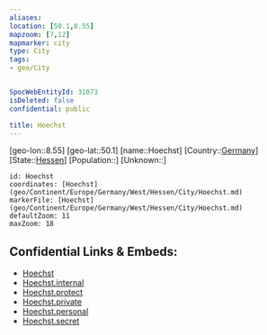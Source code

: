 ```yaml
---
aliases: 
location: [50.1,8.55]
mapzoom: [7,12] 
mapmarker: city 
type: City
tags:
- geo/City


SpocWebEntityId: 31073
isDeleted: false
confidential: public

title: Hoechst
---
```

[geo-lon::8.55]
[geo-lat::50.1]
[name::Hoechst]
[Country::[Germany](geo/Continent/Europe/Germany.md)]
[State::[Hessen](geo/Continent/Europe/Germany/West/Hessen.md)]
[Population::]
[Unknown::]


```leaflet
id: Hoechst
coordinates: [Hoechst](geo/Continent/Europe/Germany/West/Hessen/City/Hoechst.md)
markerFile: [Hoechst](geo/Continent/Europe/Germany/West/Hessen/City/Hoechst.md)
defaultZoom: 11 
maxZoom: 18
```


## Confidential Links & Embeds: 
- [Hoechst](../../../../../../../../_public/geo/Continent/Europe/Germany/West/Hessen/City/Hoechst.md) 
- [Hoechst.internal](../../../../../../../../_internal/geo/Continent/Europe/Germany/West/Hessen/City/Hoechst.internal.md) 
- [Hoechst.protect](../../../../../../../../_protect/geo/Continent/Europe/Germany/West/Hessen/City/Hoechst.protect.md) 
- [Hoechst.private](../../../../../../../../_private/geo/Continent/Europe/Germany/West/Hessen/City/Hoechst.private.md) 
- [Hoechst.personal](../../../../../../../../_personal/geo/Continent/Europe/Germany/West/Hessen/City/Hoechst.personal.md) 
- [Hoechst.secret](../../../../../../../../_secret/geo/Continent/Europe/Germany/West/Hessen/City/Hoechst.secret.md) 
